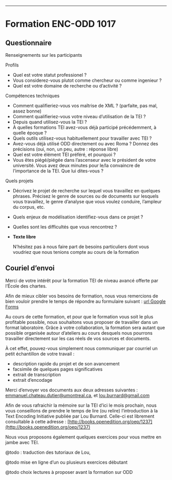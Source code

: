  ---

# Formation ENC-ODD 1017

## Questionnaire

Renseignements sur les participants

Profils

- Quel est votre statut professionel ?
- Vous considerez-vous plutot comme chercheur ou comme ingenieur ?
- Quel est votre domaine de recherche ou d’activité ?

Compétences techniques

- Comment qualifieriez-vous vos maîtrise de XML ? (parfaite, pas mal, assez bonne)
- Comment qualifieriez-vous votre niveau d’utilisation de la TEI ?
- Depuis quand utilisez-vous la TEI ?
- À quelles formations TEI avez-vous déjà participé précédemment, à quelle époque ?
- Quels outils utilisez-vous habituellement pour travailler avec TEI ?
- Avez-vous déjà utilisé ODD directement ou avec Roma ? Donnez des précisions (oui, non, un peu, autre : réponse libre)
- Quel est votre élément TEI préféré, et pourquoi ?
- Vous êtes piégé/piégée dans l’ascenseur avec le président de votre université. Vous avez deux minutes pour le/la convaincre de l’importance de la TEI. Que lui dites-vous ?

Quels projets

- Décrivez le projet de recherche sur lequel vous travaillez en quelques phrases. Précisez le genre de sources ou de documents sur lesquels vous travaillez, le genre d’analyse que vous voulez conduire, l’ampleur du corpus, etc.
- Quels enjeux de modélisation identifiez-vous dans ce projet ?
- Quelles sont les difficultés que vous rencontrez ?


- **Texte libre**

  N’hésitez pas à nous faire part de besoins particuliers dont vous voudriez que nous tenions compte au cours de la formation

## Couriel d’envoi

Merci de votre intérêt pour la formation TEI de niveau avancé offerte par l’École des chartes. 

Afin de mieux cibler vos besoins de formation, nous vous remercions de bien vouloir prendre le temps de répondre au formulaire suivant : [url Google Forms](url)

Au cours de cette formation, et pour que le formation vous soit le plus profitable possible, nous souhaitons vous proposer de travailler dans un format laboratoire. Grâce à votre collaboration, la formation sera autant que possible organisée autour d’ateliers au cours desquels nous pourrons travailler directement sur les cas réels de vos sources et documents.

À cet effet, pouvez-vous simplement nous communiquer par courriel un petit échantillon de votre travail :

- description rapide du projet et de son avancement
- facsimile de quelques pages significatives
- extrait de transcription
- extrait d’encodage

Merci d’envoyer vos documents aux deux adresses suivantes : emmanuel.chateau.dutier@umontreal.ca, et lou.burnard@gmail.com

Afin de vous rafraichir la mémoire sur la TEI d’ici le mois prochain, nous vous conseillons de prendre le temps de lire (ou relire) l’introduction à la Text Encoding Initiative publiée par Lou Burnard. Celle-ci est librement consultable à cette adresse : [http://books.openedition.org/oep/1237](http://books.openedition.org/oep/1237)

Nous vous proposons également quelques exercices pour vous mettre en jambe avec TEI.

@todo : traduction des tutoriaux de Lou,

@todo mise en ligne d’un ou plusieurs exercices débutant

@todo choix lectures à proposer avant la formation sur ODD
